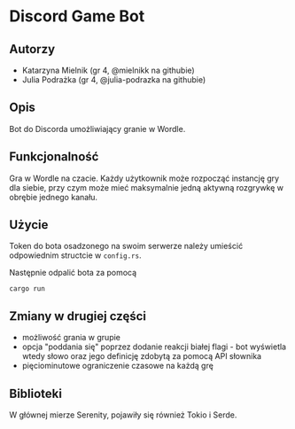 # Discord Game Bot

## Autorzy
- Katarzyna Mielnik (gr 4, @mielnikk na githubie)
- Julia Podrażka (gr 4, @julia-podrazka na githubie)

## Opis
Bot do Discorda umożliwiający granie w Wordle.

## Funkcjonalność
Gra w Wordle na czacie. Każdy użytkownik może rozpocząć instancję gry dla siebie, przy czym może mieć maksymalnie jedną aktywną rozgrywkę w obrębie jednego kanału. 

## Użycie
Token do bota osadzonego na swoim serwerze należy umieścić odpowiednim structcie w `config.rs`.

Następnie odpalić bota za pomocą 
```
cargo run
```

## Zmiany w drugiej części
- możliwość grania w grupie
- opcja "poddania się" poprzez dodanie reakcji białej flagi - bot wyświetla wtedy słowo oraz jego definicję zdobytą za pomocą API słownika
- pięciominutowe ograniczenie czasowe na każdą grę

## Biblioteki
W głównej mierze Serenity, pojawiły się również Tokio i Serde.
